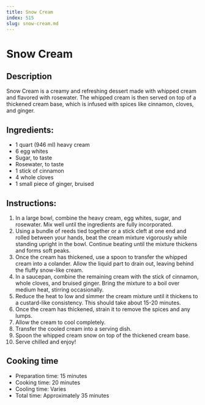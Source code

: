 ```yaml
---
title: Snow Cream
index: 515
slug: snow-cream.md
---
```


# Snow Cream

## Description
Snow Cream is a creamy and refreshing dessert made with whipped cream and flavored with rosewater. The whipped cream is then served on top of a thickened cream base, which is infused with spices like cinnamon, cloves, and ginger.

## Ingredients:
- 1 quart (946 ml) heavy cream
- 6 egg whites
- Sugar, to taste
- Rosewater, to taste
- 1 stick of cinnamon
- 4 whole cloves
- 1 small piece of ginger, bruised

## Instructions:
1. In a large bowl, combine the heavy cream, egg whites, sugar, and rosewater. Mix well until the ingredients are fully incorporated.
2. Using a bundle of reeds tied together or a stick cleft at one end and rolled between your hands, beat the cream mixture vigorously while standing upright in the bowl. Continue beating until the mixture thickens and forms soft peaks.
3. Once the cream has thickened, use a spoon to transfer the whipped cream into a colander. Allow the liquid part to drain out, leaving behind the fluffy snow-like cream.
4. In a saucepan, combine the remaining cream with the stick of cinnamon, whole cloves, and bruised ginger. Bring the mixture to a boil over medium heat, stirring occasionally.
5. Reduce the heat to low and simmer the cream mixture until it thickens to a custard-like consistency. This should take about 15-20 minutes.
6. Once the cream has thickened, strain it to remove the spices and any lumps.
7. Allow the cream to cool completely.
8. Transfer the cooled cream into a serving dish.
9. Spoon the whipped cream snow on top of the thickened cream base.
10. Serve chilled and enjoy!

## Cooking time
- Preparation time: 15 minutes
- Cooking time: 20 minutes
- Cooling time: Varies
- Total time: Approximately 35 minutes